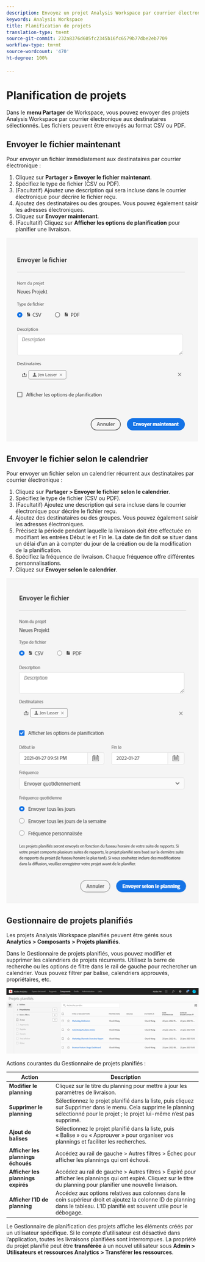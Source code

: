 ```yaml
---
description: Envoyez un projet Analysis Workspace par courrier électronique ou planifiez une livraison.
keywords: Analysis Workspace
title: Planification de projets
translation-type: tm+mt
source-git-commit: 232a8376d605fc2345b16fc6579b77dbe2eb7709
workflow-type: tm+mt
source-wordcount: '470'
ht-degree: 100%

---
```



# Planification de projets

Dans le **menu Partager** de Workspace, vous pouvez envoyer des projets Analysis Workspace par courrier électronique aux destinataires sélectionnés. Les fichiers peuvent être envoyés au format CSV ou PDF.

## Envoyer le fichier maintenant

Pour envoyer un fichier immédiatement aux destinataires par courrier électronique :

1. Cliquez sur **Partager > Envoyer le fichier maintenant**.
1. Spécifiez le type de fichier (CSV ou PDF).
1. (Facultatif) Ajoutez une description qui sera incluse dans le courrier électronique pour décrire le fichier reçu.
1. Ajoutez des destinataires ou des groupes. Vous pouvez également saisir les adresses électroniques.
1. Cliquez sur **Envoyer maintenant**.
1. (Facultatif) Cliquez sur **Afficher les options de planification** pour planifier une livraison.

![Envoyer le fichier maintenant](assets/send-file-now.png)

## Envoyer le fichier selon le calendrier

Pour envoyer un fichier selon un calendrier récurrent aux destinataires par courrier électronique :

1. Cliquez sur **Partager > Envoyer le fichier selon le calendrier**.
1. Spécifiez le type de fichier (CSV ou PDF).
1. (Facultatif) Ajoutez une description qui sera incluse dans le courrier électronique pour décrire le fichier reçu.
1. Ajoutez des destinataires ou des groupes. Vous pouvez également saisir les adresses électroniques.
1. Précisez la période pendant laquelle la livraison doit être effectuée en modifiant les entrées Début le et Fin le. La date de fin doit se situer dans un délai d’un an à compter du jour de la création ou de la modification de la planification.
1. Spécifiez la fréquence de livraison. Chaque fréquence offre différentes personnalisations.
1. Cliquez sur **Envoyer selon le calendrier**.

![](assets/send-on-schedule.png)

## Gestionnaire de projets planifiés

Les projets Analysis Workspace planifiés peuvent être gérés sous **Analytics > Composants > Projets planifiés**.

Dans le Gestionnaire de projets planifiés, vous pouvez modifier et supprimer les calendriers de projets récurrents. Utilisez la barre de recherche ou les options de filtre dans le rail de gauche pour rechercher un calendrier. Vous pouvez filtrer par balise, calendriers approuvés, propriétaires, etc.

![](assets/scheduled-project-manager.png)

Actions courantes du Gestionnaire de projets planifiés :

| Action | Description |
|---|---|
| **Modifier le planning** | Cliquez sur le titre du planning pour mettre à jour les paramètres de livraison. |
| **Supprimer le planning** | Sélectionnez le projet planifié dans la liste, puis cliquez sur Supprimer dans le menu. Cela supprime le planning sélectionné pour le projet ; le projet lui-même n’est pas supprimé. |
| **Ajout de balises** | Sélectionnez le projet planifié dans la liste, puis « Balise » ou « Approuver » pour organiser vos plannings et faciliter les recherches. |
| **Afficher les plannings échoués** | Accédez au rail de gauche > Autres filtres > Échec pour afficher les plannings qui ont échoué. |
| **Afficher les plannings expirés** | Accédez au rail de gauche > Autres filtres > Expiré pour afficher les plannings qui ont expiré. Cliquez sur le titre du planning pour planifier une nouvelle livraison. |
| **Afficher l’ID de planning** | Accédez aux options relatives aux colonnes dans le coin supérieur droit et ajoutez la colonne ID de planning dans le tableau. L’ID planifié est souvent utile pour le débogage. |

Le Gestionnaire de planification des projets affiche les éléments créés par un utilisateur spécifique. Si le compte d’utilisateur est désactivé dans l’application, toutes les livraisons planifiées sont interrompues. La propriété du projet planifié peut être **transférée** à un nouvel utilisateur sous **Admin > Utilisateurs et ressources Analytics > Transférer les ressources**.
